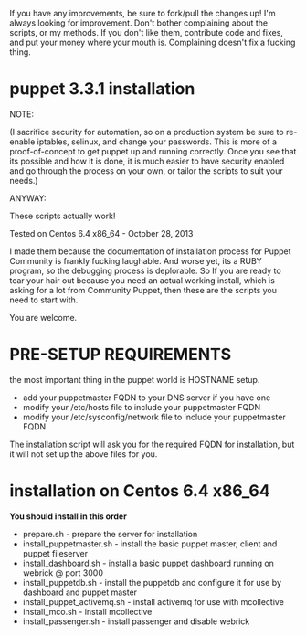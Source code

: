 If you have any improvements, be sure to fork/pull the changes up! I'm always looking for improvement. Don't bother 
complaining about the scripts, or my methods. If you don't like them, contribute code and fixes, and put your money where your
mouth is. Complaining doesn't fix a fucking thing.

puppet 3.3.1 installation
======

NOTE:

(I sacrifice security for automation, so on a production system be sure to re-enable iptables, selinux, 
and change your passwords. This is more of a proof-of-concept to get puppet up and running correctly. Once you see
that its possible and how it is done, it is much easier to have security enabled and go through the process
on your own, or tailor the scripts to suit your needs.)

ANYWAY:

These scripts actually work!

Tested on Centos 6.4 x86_64 - October 28, 2013

I made them because the documentation of installation process for Puppet Community is frankly fucking laughable. 
And worse yet, its a RUBY program, so the debugging process is deplorable. So If you are ready to tear your hair 
out because you need an actual working install, which is asking for a lot from Community Puppet, then these 
are the scripts you need to start with.

You are welcome.

PRE-SETUP REQUIREMENTS
======

the most important thing in the puppet world is HOSTNAME setup.

- add your puppetmaster FQDN to your DNS server if you have one
- modify your /etc/hosts file to include your puppetmaster FQDN
- modify your /etc/sysconfig/network file to include your puppetmaster FQDN

The installation script will ask you for the required FQDN for installation, but it will not set up
the above files for you.

installation on Centos 6.4 x86_64
======

**You should install in this order**

- prepare.sh                  - prepare the server for installation
- install_puppetmaster.sh     - install the basic puppet master, client and puppet fileserver
- install_dashboard.sh        - install a basic puppet dashboard running on webrick @ port 3000
- install_puppetdb.sh         - install the puppetdb and configure it for use by dashboard and puppet master
- install_puppet_activemq.sh  - install activemq for use with mcollective
- install_mco.sh              - install mcollective
- install_passenger.sh        - install passenger and disable webrick
